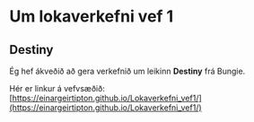 # Um lokaverkefni vef 1



## Destiny
Ég hef ákveðið að gera verkefnið um leikinn **Destiny** frá Bungie.

Hér er linkur á vefvsæðið:
[https://einargeirtipton.github.io/Lokaverkefni_vef1/](https://einargeirtipton.github.io/Lokaverkefni_vef1/)



